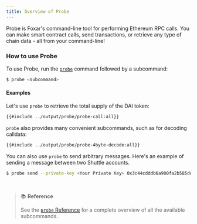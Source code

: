 ```yaml
---
title: Overview of Probe
---
```


Probe is Foxar's command-line tool for performing Ethereum RPC calls. You can make smart contract calls, send transactions, or retrieve any type of chain data - all from your command-line!

### How to use Probe

To use Probe, run the [`probe`](../reference/probe/probe.md) command followed by a subcommand:

```bash
$ probe <subcommand>
```

#### Examples

Let's use `probe` to retrieve the total supply of the DAI token:

```bash
{{#include ../output/probe/probe-call:all}}
```

`probe` also provides many convenient subcommands, such as for decoding calldata:

```bash
{{#include ../output/probe/probe-4byte-decode:all}}
```

You can also use `probe` to send arbitrary messages. Here's an example of sending a message between two Shuttle accounts.

```bash
$ probe send --private-key <Your Private Key> 0x3c44cdddb6a900fa2b585dd299e03d12fa4293bc $(probe from-utf8 "hello world") --rpc-url http://127.0.0.1:8545/
```

<br />

> 📚 **Reference**
>
> See the [`probe` Reference](../reference/probe/) for a complete overview of all the available subcommands.
